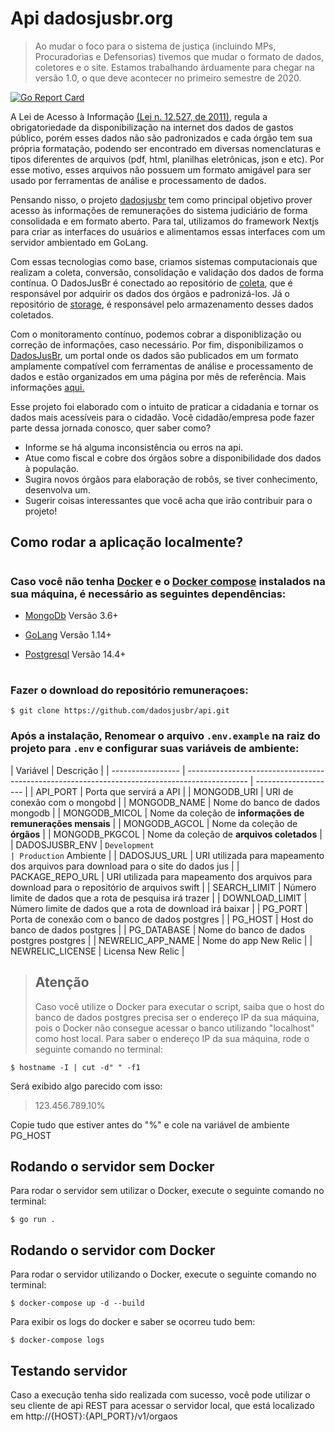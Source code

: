 # Api dadosjusbr.org

> Ao mudar o foco para o sistema de justiça (incluindo MPs, Procuradorias e Defensorias) tivemos que mudar o formato de dados, coletores e o site. Estamos trabalhando árduamente para chegar na versão 1.0, o que deve acontecer no primeiro semestre de 2020.

[![Go Report Card](https://goreportcard.com/badge/github.com/dadosjusbr/remuneracoes)](https://goreportcard.com/report/github.com/dadosjusbr/remuneracoes)

A Lei de Acesso à Informação [(Lei n. 12.527, de 2011)](http://www.planalto.gov.br/ccivil_03/_ato2011-2014/2011/lei/l12527.htm), regula a obrigatoriedade da disponibilização na internet dos dados de gastos público, porém esses dados não são padronizados e cada órgão tem sua própria formatação, podendo ser encontrado em diversas nomenclaturas e tipos diferentes de arquivos (pdf, html, planilhas eletrônicas, json e etc). Por esse motivo, esses arquivos não possuem um formato amigável para ser usado por ferramentas de análise e processamento de dados.

Pensando nisso, o projeto [dadosjusbr](https://github.com/dadosjusbr) tem como principal objetivo prover acesso às informações de remunerações do sistema judiciário de forma consolidada e em formato aberto. Para tal, utilizamos do framework Nextjs para criar as interfaces do usuários e alimentamos essas interfaces com um servidor ambientado em GoLang.

Com essas tecnologias como base, criamos sistemas computacionais que realizam a coleta, conversão, consolidação e validação dos dados de forma contínua. O DadosJusBr é conectado ao repositório de [coleta](https://github.com/dadosjusbr/coletores), que é responsável por adquirir os dados dos órgãos e padronizá-los. Já o repositório de [storage](https://github.com/dadosjusbr/storage), é responsável pelo armazenamento desses dados coletados.

Com o monitoramento contínuo, podemos cobrar a disponiblização ou correção de informações, caso necessário. Por fim, disponibilizamos o [DadosJusBr](https://dadosjusbr.org/), um portal onde os dados são publicados em um formato amplamente compatível com ferramentas de análise e processamento de dados e estão organizados em uma página por mês de referência. Mais informações [aqui.](https://dadosjusbr.org/#/sobre)

Esse projeto foi elaborado com o intuito de praticar a cidadania e tornar os dados mais acessíveis para o cidadão. Você cidadão/empresa pode fazer parte dessa jornada conosco, quer saber como?

- Informe se há alguma inconsistência ou erros na api.
- Atue como fiscal e cobre dos órgãos sobre a disponibilidade dos dados à população.
- Sugira novos órgãos para elaboração de robôs, se tiver conhecimento, desenvolva um.
- Sugerir coisas interessantes que você acha que irão contribuir para o projeto!

## Como rodar a aplicação localmente?

#

### Caso você não tenha [Docker](https://www.docker.com/get-started/) e o [Docker compose](https://docs.docker.com/compose/install/) instalados na sua máquina, é necessário as seguintes dependências:

- [MongoDb](https://docs.mongodb.com/guides/server/install/) Versão 3.6+

- [GoLang](https://golang.org/doc/install) Versão 1.14+

- [Postgresql](https://www.postgresql.org/download/) Versão 14.4+

#

### Fazer o download do repositório remuneraçoes:

```console
$ git clone https://github.com/dadosjusbr/api.git
```

### Após a instalação, Renomear o arquivo `.env.example` na raiz do projeto para `.env` e configurar suas variáveis de ambiente:

| Variável          | Descrição                                                                                     |
| ----------------- | --------------------------------------------------------------------------------------------- | -------------------- |
| API_PORT          | Porta que servirá a API                                                                       |
| MONGODB_URI       | URI de conexão com o mongobd                                                                  |
| MONGODB_NAME      | Nome do banco de dados mongodb                                                                |
| MONGODB_MICOL     | Nome da coleção de **informações de remunerações mensais**                                    |
| MONGODB_AGCOL     | Nome da coleção de **órgãos**                                                                 |
| MONGODB_PKGCOL    | Nome da coleção de **arquivos coletados**                                                     |
| DADOSJUSBR_ENV    | `Development                                                                                  | Production` Ambiente |
| DADOSJUS_URL      | URI utilizada para mapeamento dos arquivos para download para o site do dados jus             |
| PACKAGE_REPO_URL  | URI utilizada para mapeamento dos arquivos para download para o repositório de arquivos swift |
| SEARCH_LIMIT      | Número limite de dados que a rota de pesquisa irá trazer                                      |
| DOWNLOAD_LIMIT    | Número limite de dados que a rota de download irá baixar                                      |
| PG_PORT           | Porta de conexão com o banco de dados postgres                                                |
| PG_HOST           | Host do banco de dados postgres                                                               |
| PG_DATABASE       | Nome do banco de dados postgres postgres                                                      |
| NEWRELIC_APP_NAME | Nome do app New Relic                                                                         |
| NEWRELIC_LICENSE  | Licensa New Relic                                                                             |

> ## Atenção
>
> Caso você utilize o Docker para executar o script, saiba que o host do banco de dados postgres precisa ser o endereço IP da sua máquina, pois o Docker não consegue acessar o banco utilizando "localhost" como host local.
> Para saber o endereço IP da sua máquina, rode o seguinte comando no terminal:

```console
$ hostname -I | cut -d" " -f1
```

Será exibido algo parecido com isso:

> 123.456.789.10%

Copie tudo que estiver antes do "%" e cole na variável de ambiente PG_HOST

## Rodando o servidor sem Docker

Para rodar o servidor sem utilizar o Docker, execute o seguinte comando no terminal:

```console
$ go run .
```

## Rodando o servidor com Docker

Para rodar o servidor utilizando o Docker, execute o seguinte comando no terminal:

```console
$ docker-compose up -d --build
```

Para exibir os logs do docker e saber se ocorreu tudo bem:

```console
$ docker-compose logs
```

## Testando servidor

Caso a execução tenha sido realizada com sucesso, você pode utilizar o seu cliente de api REST para acessar o servidor local, que está localizado em http://{HOST}:{API_PORT}/v1/orgaos
